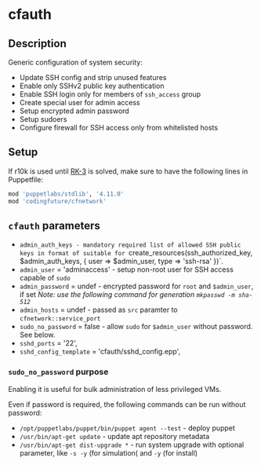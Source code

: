 # cfauth

## Description

Generic configuration of system security:

* Update SSH config and strip unused features
* Enable only SSHv2 public key authentication
* Enable SSH login only for members of `ssh_access` group
* Create special user for admin access
* Setup encrypted admin password
* Setup sudoers
* Configure firewall for SSH access only from whitelisted hosts

## Setup

If r10k is used until [RK-3](https://tickets.puppetlabs.com/browse/RK-3) is solved, make
sure to have the following lines in Puppetfile:

```ruby
mod 'puppetlabs/stdlib', '4.11.0'
mod 'codingfuture/cfnetwork'
```

## `cfauth` parameters

* `admin_auth_keys - mandatory required list of allowed SSH public keys in format
    of suitable for `create_resources(ssh_authorized_key, $admin_auth_keys, { user => $admin_user, type => 'ssh-rsa' })`.
* `admin_user` = 'adminaccess' - setup non-root user for SSH access capable of `sudo`
* `admin_password` = undef - encrypted password for `root` and `$admin_user`, if set
    *Note: use the following command for generation `mkpasswd -m sha-512`*
* `admin_hosts` = undef - passed as `src` paramter to `cfnetwork::service_port`
* `sudo_no_password` = false - allow `sudo` for `$admin_user` without password. See below.
* `sshd_ports` = '22',
* `sshd_config_template` = 'cfauth/sshd_config.epp',

### `sudo_no_password` purpose

Enabling it is useful for bulk administration of less privileged VMs.

Even if password is required, the following commands can be run without password:

* `/opt/puppetlabs/puppet/bin/puppet agent --test` - deploy puppet
* `/usr/bin/apt-get update` - update apt repository metadata
* `/usr/bin/apt-get dist-upgrade *` - run system upgrade with optional parameter, like
    `-s -y` (for simulation( and `-y` (for install)

